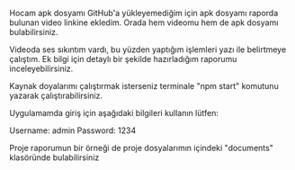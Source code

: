 Hocam apk dosyamı GitHub'a yükleyemediğim için apk dosyamı raporda bulunan video linkine ekledim. Orada hem videomu hem de apk dosyamı bulabilirsiniz.

Videoda ses sıkıntım vardı, bu yüzden yaptığım işlemleri yazı ile belirtmeye çalıştım. Ek bilgi için detaylı bir şekilde hazırladığım raporumu inceleyebilirsiniz.

Kaynak doyalarımı çalıştırmak isterseniz terminale "npm start" komutunu yazarak çalıştırabilirsiniz.

Uygulamamda giriş için aşağıdaki bilgileri kullanın lütfen:

  Username: admin
  Password: 1234

Proje raporumun bir örneği de proje dosyalarımın içindeki "documents" klasöründe bulabilirsiniz
